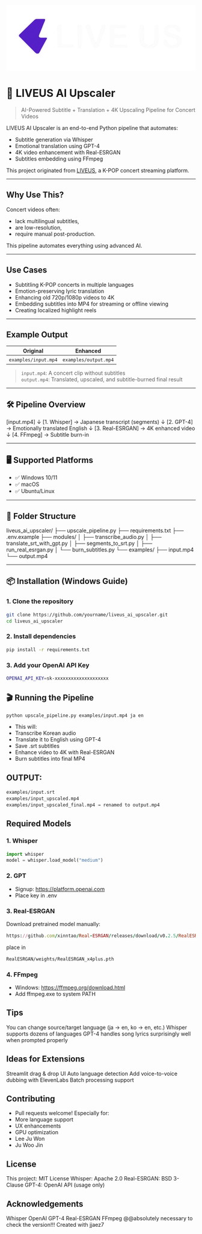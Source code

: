 ![LOGO](logo.png)
# 🎤 LIVEUS AI Upscaler

> AI-Powered Subtitle + Translation + 4K Upscaling Pipeline for Concert Videos

LIVEUS AI Upscaler is an end-to-end Python pipeline that automates:
- Subtitle generation via Whisper
- Emotional translation using GPT-4
- 4K video enhancement with Real-ESRGAN
- Subtitles embedding using FFmpeg

This project originated from [LIVEUS](https://github.com/your-org/liveus), a K-POP concert streaming platform.

---

##  Why Use This?

Concert videos often:
- lack multilingual subtitles,
- are low-resolution,
- require manual post-production.

This pipeline automates everything using advanced AI.

---

##  Use Cases

- Subtitling K-POP concerts in multiple languages
- Emotion-preserving lyric translation
- Enhancing old 720p/1080p videos to 4K
- Embedding subtitles into MP4 for streaming or offline viewing
- Creating localized highlight reels

---

##  Example Output

| Original | Enhanced |
|----------|----------|
| `examples/input.mp4` | `examples/output.mp4` |

> `input.mp4`: A concert clip without subtitles  
> `output.mp4`: Translated, upscaled, and subtitle-burned final result

---

## 🛠️ Pipeline Overview

[input.mp4]
↓
[1. Whisper] → Japanese transcript (segments)
↓
[2. GPT-4] → Emotionally translated English
↓
[3. Real-ESRGAN] → 4K enhanced video
↓
[4. FFmpeg] → Subtitle burn-in


---

## 🖥️ Supported Platforms

- ✅ Windows 10/11
- ✅ macOS
- ✅ Ubuntu/Linux

---

## 📁 Folder Structure

liveus_ai_upscaler/
├── upscale_pipeline.py
├── requirements.txt
├── .env.example
├── modules/
│ ├── transcribe_audio.py
│ ├── translate_srt_with_gpt.py
│ ├── segments_to_srt.py
│ ├── run_real_esrgan.py
│ └── burn_subtitles.py
└── examples/
├── input.mp4
└── output.mp4


---

## 📦 Installation (Windows Guide)

### 1. Clone the repository

```bash
git clone https://github.com/yourname/liveus_ai_upscaler.git
cd liveus_ai_upscaler
```
### 2. Install dependencies
```bash
pip install -r requirements.txt
```

### 3. Add your OpenAI API Key
```bash
OPENAI_API_KEY=sk-xxxxxxxxxxxxxxxxxxxx
```

## 🎬 Running the Pipeline
```bash
python upscale_pipeline.py examples/input.mp4 ja en
```

- This will:
- Transcribe Korean audio
- Translate it to English using GPT-4
- Save .srt subtitles
- Enhance video to 4K with Real-ESRGAN
- Burn subtitles into final MP4

## OUTPUT:
```bash
examples/input.srt
examples/input_upscaled.mp4
examples/input_upscaled_final.mp4 → renamed to output.mp4
```
## Required Models
### 1. Whisper
```python
import whisper
model = whisper.load_model("medium")
```
### 2. GPT
- Signup: https://platform.openai.com
- Place key in .env

### 3. Real-ESRGAN
Download pretrained model manually:
```ruby
https://github.com/xinntao/Real-ESRGAN/releases/download/v0.2.5/RealESRGAN_x4plus.pth
```
place in
```bash
RealESRGAN/weights/RealESRGAN_x4plus.pth
```

### 4. FFmpeg
- Windows: https://ffmpeg.org/download.html
- Add ffmpeg.exe to system PATH

## Tips
You can change source/target language (ja → en, ko → en, etc.)
Whisper supports dozens of languages
GPT-4 handles song lyrics surprisingly well when prompted properly

## Ideas for Extensions
Streamlit drag & drop UI
Auto language detection
Add voice-to-voice dubbing with ElevenLabs
Batch processing support

## Contributing
- Pull requests welcome! Especially for:
- More language support
- UX enhancements
- GPU optimization
- Lee Ju Won
- Ju Woo Jin
## License
This project: MIT License
Whisper: Apache 2.0
Real-ESRGAN: BSD 3-Clause
GPT-4: OpenAI API (usage only)

## Acknowledgements
Whisper
OpenAI GPT-4
Real-ESRGAN
FFmpeg
@@absolutely necessary to check the version!!!
Created with jjaez7
